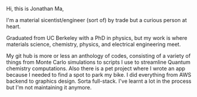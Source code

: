 Hi, this is Jonathan Ma,

I'm a material sicentist/engineer (sort of) by trade but a curious person at heart. 

Graduated from UC Berkeley with a PhD in physics, but my work is where materials science, chemistry, physics, and electrical engineering meet.

My git hub is more or less an anthology of codes, consisting of a variety of things from Monte Carlo simulations to scripts I use to streamline Quantum chemistry computations. Also there is a pet project where I wrote an app because I needed to find a spot to park my bike. I did everything from AWS backend to graphics design. Sorta full-stack. I've learnt a lot in the process but I'm not maintaining it anymore.
